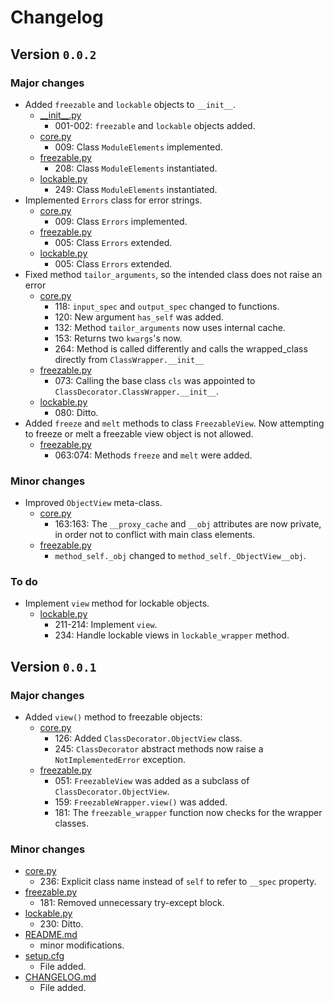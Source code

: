 # Changelog

## Version `0.0.2`

### Major changes
- Added `freezable` and `lockable` objects to `__init__`.
    - [\_\_init\_\_.py](src/frozen/__init__.py)
        - 001-002: `freezable` and `lockable` objects added.
    - [core.py](src/frozen/core.py)
        - 009: Class `ModuleElements` implemented.
    - [freezable.py](src/frozen/freezable.py)
        - 208: Class `ModuleElements` instantiated.
    - [lockable.py](src/frozen/lockable.py)
        - 249: Class `ModuleElements` instantiated.
- Implemented `Errors` class for error strings.
    - [core.py](src/frozen/core.py)
        - 009: Class `Errors` implemented.
    - [freezable.py](src/frozen/freezable.py)
        - 005: Class `Errors` extended.
    - [lockable.py](src/frozen/lockable.py)
        - 005: Class `Errors` extended.
- Fixed method `tailor_arguments`, so the intended class does not raise an error
    - [core.py](src/frozen/core.py)
        - 118: `input_spec` and `output_spec` changed to functions.
        - 120: New argument `has_self` was added.
        - 132: Method `tailor_arguments` now uses internal cache.
        - 153: Returns two `kwargs`'s now.
        - 264: Method is called differently and calls the wrapped_class directly from `ClassWrapper.__init__`
    - [freezable.py](src/frozen/freezable.py)
        - 073: Calling the base class `cls` was appointed to `ClassDecorator.ClassWrapper.__init__`.
    - [lockable.py](src/frozen/lockable.py)
        - 080: Ditto.
- Added `freeze` and `melt` methods to class `FreezableView`. Now attempting to freeze or melt a freezable view object
is not allowed.
    - [freezable.py](src/frozen/freezable.py)
        - 063:074: Methods `freeze` and `melt` were added.        

### Minor changes
- Improved `ObjectView` meta-class.
    - [core.py](src/frozen/core.py)
        - 163:163: The `__proxy_cache` and `__obj` attributes are now private, in order not to conflict with 
        main class elements.
    - [freezable.py](src/frozen/freezable.py)
        - `method_self._obj` changed to `method_self._ObjectView__obj`.
        

### To do
- Implement `view` method for lockable objects.
    - [lockable.py](src/frozen/lockable.py)
        - 211-214: Implement `view`.
        - 234: Handle lockable views in `lockable_wrapper` method.

## Version `0.0.1`

### Major changes
- Added `view()` method to freezable objects:
    - [core.py](src/frozen/core.py)
        - 126: Added `ClassDecorator.ObjectView` class.
        - 245: `ClassDecorator` abstract methods now raise a `NotImplementedError` exception.
    - [freezable.py](src/frozen/freezable.py)
        - 051: `FreezableView` was added as a subclass of `ClassDecorator.ObjectView`.
        - 159: `FreezableWrapper.view()` was added.
        - 181: The `freezable_wrapper` function now checks for the wrapper classes.


### Minor changes
- [core.py](src/frozen/core.py)
    - 236: Explicit class name instead of `self` to refer to `__spec` property.
- [freezable.py](src/frozen/freezable.py)
    - 181: Removed unnecessary try-except block.
- [lockable.py](src/frozen/lockable.py)
    - 230: Ditto.
- [README.md](README.md)
    - minor modifications.
- [setup.cfg](setup.cfg)
    - File added.
- [CHANGELOG.md](CHANGELOG.md)
    - File added.
